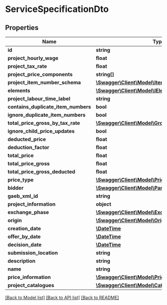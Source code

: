 # ServiceSpecificationDto

## Properties
Name | Type | Description | Notes
------------ | ------------- | ------------- | -------------
**id** | **string** |  | 
**project_hourly_wage** | **float** |  | 
**project_tax_rate** | **float** |  | 
**project_price_components** | **string[]** |  | [optional] 
**project_item_number_schema** | [**\Swagger\Client\Model\ItemNumberSchemaDto**](ItemNumberSchemaDto.md) |  | [optional] 
**elements** | [**\Swagger\Client\Model\IElementDto[]**](IElementDto.md) |  | [optional] 
**project_labour_time_label** | **string** |  | [optional] 
**contains_duplicate_item_numbers** | **bool** |  | 
**ignore_duplicate_item_numbers** | **bool** |  | 
**total_price_gross_by_tax_rate** | [**\Swagger\Client\Model\GrossPriceComponentDto[]**](GrossPriceComponentDto.md) |  | [optional] 
**ignore_child_price_updates** | **bool** |  | 
**deducted_price** | **float** |  | 
**deduction_factor** | **float** |  | 
**total_price** | **float** |  | 
**total_price_gross** | **float** |  | 
**total_price_gross_deducted** | **float** |  | 
**price_type** | [**\Swagger\Client\Model\PriceTypeDto**](PriceTypeDto.md) |  | 
**bidder** | [**\Swagger\Client\Model\PartyInformationDto**](PartyInformationDto.md) |  | [optional] 
**gaeb_xml_id** | **string** |  | [optional] 
**project_information** | **object** |  | [optional] 
**exchange_phase** | [**\Swagger\Client\Model\ExchangePhaseDto**](ExchangePhaseDto.md) |  | 
**origin** | [**\Swagger\Client\Model\OriginDto**](OriginDto.md) |  | 
**creation_date** | [**\DateTime**](\DateTime.md) |  | 
**offer_by_date** | [**\DateTime**](\DateTime.md) |  | 
**decision_date** | [**\DateTime**](\DateTime.md) |  | 
**submission_location** | **string** |  | [optional] 
**description** | **string** |  | [optional] 
**name** | **string** |  | [optional] 
**price_information** | [**\Swagger\Client\Model\PriceInformationDto**](PriceInformationDto.md) |  | [optional] 
**project_catalogues** | [**\Swagger\Client\Model\CatalogueDto[]**](CatalogueDto.md) |  | [optional] 

[[Back to Model list]](../README.md#documentation-for-models) [[Back to API list]](../README.md#documentation-for-api-endpoints) [[Back to README]](../README.md)


